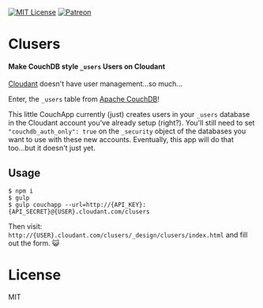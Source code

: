 [![MIT License](https://img.shields.io/badge/license-MIT-flat-blue.svg?style=flat)](LICENSE)
[![Patreon](https://img.shields.io/badge/donate-patreon-flat-orange.svg)](https://www.patreon.com/BigBlueHat)

# Clusers
#### Make CouchDB style `_users` Users on Cloudant

[Cloudant](http://cloudant.com/) doesn't have user management...so much...

Enter, the `_users` table from [Apache CouchDB](http://couchdb.apache.org/)!

This little CouchApp currently (just) creates users in your `_users` database
in the Cloudant account you've already setup (right?). You'll still need to set
`"couchdb_auth_only": true` on the `_security` object of the databases you want
to use with these new accounts. Eventually, this app will do that too...but it
doesn't just yet.

## Usage

```
$ npm i
$ gulp
$ gulp couchapp --url=http://{API_KEY}:{API_SECRET}@{USER}.cloudant.com/clusers
```

Then visit:
`http://{USER}.cloudant.com/clusers/_design/clusers/index.html` and fill out
the form. :smiley_cat:

# License

MIT
